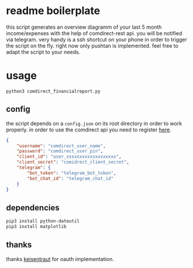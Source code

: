 # readme boilerplate
this script generates an overview diagramm of your last 5 month income/expenses with the help of comdirect-rest api. you will be notified via telegram. very handy is a ssh shortcut on your phone in order to trigger the script on the fly. right now only pushtan is implemented. feel free to adapt the script to your needs.

# usage 
```shell
python3 comdirect_financialreport.py 
```
## config
the script depends on a `config.json` on its root directory in order to work properly. in order to use the comdirect api you need to register [here](https://www.comdirect.de/cms/kontakt-zugaenge-api.html).

```json
{
    "username": "comdirect_user_name",
    "password": "comdirect_user_pin",
    "client_id": "user_xxxxxxxxxxxxxxxxxxx",
    "client_secret": "comidrect_client_secret",
    "telegram": {
        "bot_token": "telegram_bot_token",
        "bot_chat_id": "telegram_chat_id"
    }
}
```

## dependencies
```sh
pip3 install python-dateutil
pip3 install matplotlib
```

## thanks
thanks [keisentraut](https://github.com/keisentraut/python-comdirect-api) for oauth implementation.



